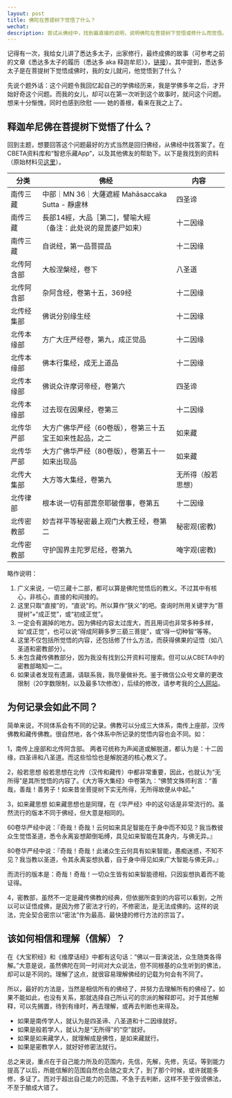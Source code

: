```yaml
---
layout: post
title: 佛陀在菩提树下觉悟了什么？
wechat: 
description: 尝试从佛经中，找到最直接的说明，说明佛陀在菩提树下觉悟或修什么而觉悟。
---
```

记得有一次，我给女儿讲了悉达多太子，出家修行，最终成佛的故事（可参考之前的文章《悉达多太子的履历（悉达多 aka 释迦牟尼）》，[链接](https://mp.weixin.qq.com/s/RTYR1B8gD7a04x0c8ocW8g)）。其中提到，悉达多太子是在菩提树下觉悟成佛时，我的女儿就问，他觉悟到了什么？

先说个题外话：这个问题令我回忆起自己的学佛经历来，我是学佛多年之后，才开始好奇这个问题。而我的女儿，却可以在第一次听到这个故事时，就问这个问题。想来十分惭愧，同时也感到欣慰 —— 她的善根，看来在我之上了。
## 释迦牟尼佛在菩提树下觉悟了什么？

回到主题，想要回答这个问题最好的方式当然是回归佛经，从佛经中找答案了。在CBETA资料库和“智悲乐藏App”，以及其他佛友的帮助下。以下是我找到的资料（原始材料见[这里](https://yuqianyi1001.github.io/sutra-refs/)）。

| 分类 | 佛经 | 内容 |
| ---- | ---- | ---- |
| 南传三藏 | 中部｜MN 36｜大薩遮經 Mahāsaccaka Sutta - 靜慮林 | 四圣谛 |
| 南传三藏 | 長部14經，大品［第二]，譬喻大經<br>（备注：此处说的是毘婆尸如来） | 十二因缘 |
| 南传三藏 | 自说经，第一品菩提品 | 十二因缘 |
| 北传阿含部 | 大般涅槃经，卷下 | 八圣道 |
| 北传阿含部 | 杂阿含经，卷第十五，369经 | 十二因缘 |
| 北传经集部 | 佛说分别缘生经 | 十二因缘 |
| 北传本缘部 | 方广大庄严经卷，第九，成正觉品 | 十二因缘 |
| 北传本缘部 | 佛本行集经，成无上道品 | 十二因缘 |
| 北传本缘部 | 佛说众许摩诃帝经，卷第六 | 四圣谛 |
| 北传本缘部 | 过去现在因果经，卷第三 | 十二因缘 |
| 北传华严部 | 大方广佛华严经（60卷版），卷第三十五<br>宝王如来性起品，之二 | 如来藏 |
| 北传华严部 | 大方广佛华严经（80卷版），卷第五十一<br>如来出现品 | 如来藏 |
| 北传大集部 | 大方等大集经，卷第九 | 无所得（般若思想） |
| 北传律部 | 根本说一切有部毘奈耶破僧事，卷第五 | 十二因缘 |
| 北传密教部 | 妙吉祥平等秘密最上观门大教王经，卷第二 | 秘密观(密教) |
| 北传密教部 | 守护国界主陀罗尼经，卷第九 | 唵字观(密教) |

略作说明：
1. 广义来说，一切三藏十二部，都可以算是佛陀觉悟后的教义。不过其中有核心，非核心，直接的和间接的。
2. 这里只取“直接”的，“直说”的。所以算作“狭义”的吧。查询时所用关键字为“菩提树”+“成正觉”，或“初成正觉”。
3. 一定会有漏掉的地方。因为佛经内容太过庞大，而且用词也非常多种多样，如“成正觉”，也可以说“得成阿耨多罗三藐三菩提”，或“得一切种智“等等。
4. 这里不仅包括所觉悟的内容，还包括修了什么方法，而获得佛果的证悟（如八圣道和密教部分）。
5. 未包含藏传佛教部分，因为我没有找到公开资料可搜索。但可以从CBETA中的密教部略知一二。
6. 如果读者发现有遗漏，请联系我，我尽量做补充。鉴于微信公众号文章的更改限制（20字数限制，以及最多1次修改），后续的修改，请参考我的[个人网站](https://yuqianyi1001.github.io/)。

## 为何记录会如此不同？

简单来说，不同体系会有不同的记录。佛教可以分成三大体系，南传上座部，汉传佛教和藏传佛教。很自然地，各个体系中所记录的觉悟内容也会不同。如：

1，南传上座部和北传阿含部。
两者可统称为声闻道或解脱道，都认为是：十二因缘，四圣谛和八圣道。而这些恰恰也是解脱道的核心教义了。

2，般若思想
般若思想在北传（汉传和藏传）中都非常重要，因此，也就认为“无所得”是其所觉悟的内容了。《大方等大集经》中卷第九：“佛赞文殊师利言：“善哉，善哉！善男子！如来昔坐菩提树下实无所得，无所得故便从中起。”

3，如来藏思想
如来藏思想也是同理，在《华严经》中的这句话是非常流行的。虽然流行的版本不同于佛经，但大意是相同的。

60卷华严经中说：『奇哉！奇哉！云何如来具足智能在于身中而不知见？我当教彼众生觉悟圣道，悉令永离妄想颠倒垢缚，具见如来智能在其身内，与佛无异。』

80卷华严经中说：『奇哉！奇哉！此诸众生云何具有如来智能，愚痴迷惑，不知不见？我当教以圣道，令其永离妄想执着，自于身中得见如来广大智能与佛无异。』

而流行的版本是：奇哉！奇哉！一切众生皆有如来智能德相，只因妄想执着而不能证得。

4，密教部，虽然不一定是藏传佛教的经典，但依据所查到的内容可以看到，之所以可以证悟成佛，是因为修了密法才行的，不修密法，是无法成佛的。这样的说法，完全契合密宗以“密法”作为最高、最快捷的修行方法的宗旨了。

## 该如何相信和理解（信解）？

在《大宝积经》和《维摩诘经》中都有这句话：“佛以一音演说法，众生随类各得解。”大意是说，虽然佛陀在同一时间对大众说法，但不同根基的众生听到的佛法，却可以是不同的。理解了这点，就很容易理解佛经的记载为何会有不同了。

所以，最好的方法是，当然是相信所有的佛经了，并努力去理解所有的佛经了。如果不能如此，也没有关系，那就选择自己所认可的宗派的解释即可。对于其他解释，可以先搁置，待到有缘时，再去理解，或再去判断也来得及。

* 如果是南传学人，就认为是四圣谛、八圣道和十二因缘就好。
* 如果是般若学人，就认为是“无所得”的“空”就好。
* 如果是如来藏学人，就理解成是佛性，是如来藏就行。
* 如果是密教学人，就好好修密法就行。

总之来说，重点在于自己能力所及的范围内，先信，先解，先修，先证。等到能力提高了以后，所能信解的范围自然也会随之变大了，到了那个时候，或许就能多修，多证了。而对于超出自己能力的范围，不急于去判断，这样不至于毁谤佛法，不至于酿成大错了。

